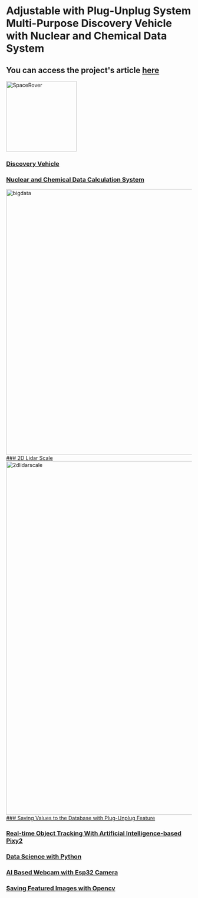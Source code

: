 # Adjustable with Plug-Unplug System Multi-Purpose Discovery Vehicle with Nuclear and Chemical Data System
## You can access the project's article <a href="https://github.com/abcdaaaaaaaaa/Chernobyl/wiki">here
<img width="191" alt="SpaceRover" src="https://github.com/abcdaaaaaaaaa/Chernobyl/assets/108553778/5c79de09-41b3-4e51-b2ba-a0353fad612d"></img>

### Discovery Vehicle

### Nuclear and Chemical Data Calculation System
<img width="721" alt="bigdata" src="https://github.com/abcdaaaaaaaaa/Chernobyl/assets/108553778/fc2e4fd0-6868-4907-ab95-b6ff1d7b3b36">
### 2D Lidar Scale
<img width="960" alt="2dlidarscale" src="https://github.com/abcdaaaaaaaaa/Chernobyl/assets/108553778/9b123345-9932-44bc-af44-0e9858a89bcf">
### Saving Values to the Database with Plug-Unplug Feature

### Real-time Object Tracking With Artificial Intelligence-based Pixy2

### Data Science with Python

### AI Based Webcam with Esp32 Camera

### Saving Featured Images with Opencv



